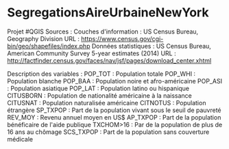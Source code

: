 # SegregationsAireUrbaineNewYork

Projet #QGIS
Sources :
Couches d'information : US Census Bureau, Geography Division
URL : https://www.census.gov/cgi-bin/geo/shapefiles/index.php
Données statistiques : US Census Bureau, American Community Survey 5-year estimates (2014)
URL : http://factfinder.census.gov/faces/nav/jsf/pages/download_center.xhtml

Description des variables :
POP_TOT : Population totale
POP_WHI : Population blanche
POP_BAA : Population noire et afro-américaine
POP_ASI : Population asiatique
POP_LAT : Population latino ou hispanique
CITUSBORN : Population de nationalité américaine à la naissance
CITUSNAT : Population naturalisée américaine
CITNOTUS : Population étrangère
SP_TXPOP : Part de la population vivant sous le seuil de pauvreté
REV_MOY : Revenu annuel moyen en US$
AP_TXPOP : Part de la population bénéficaire de l'aide publique
TXCHOM>16 : Par de la population de plus de 16 ans au chômage
SCS_TXPOP : Part de la population sans couverture médicale
